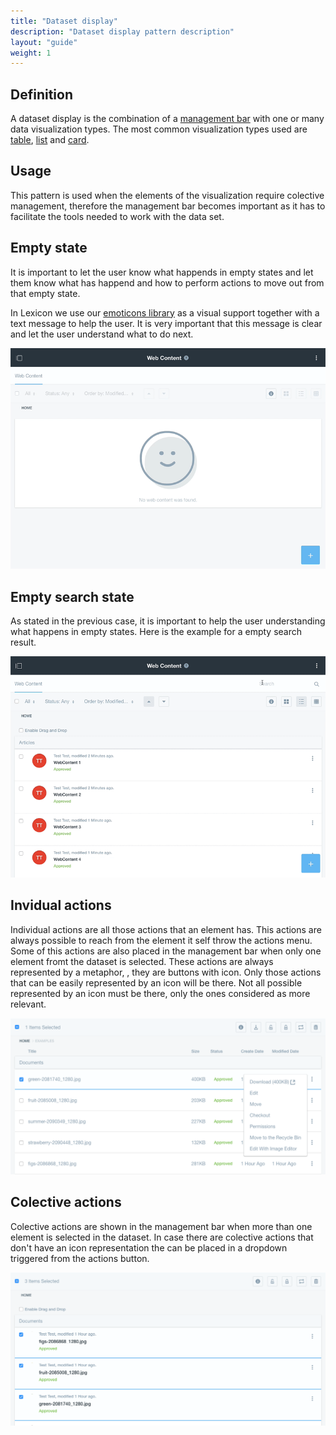 ```yaml
---
title: "Dataset display"
description: "Dataset display pattern description"
layout: "guide"
weight: 1
---
```


## Definition
A dataset display is the combination of a [management bar](./management_bar.html) with one or many data visualization types. The most common visualization types used are [table](./table.html), [list](./list.html) and [card](./card.html).

## Usage
This pattern is used when the elements of the visualization require colective management, therefore the management bar becomes important as it has to facilitate the tools needed to work with the data set.

## Empty state

It is important to let the user know what happends in empty states and let them know what has happend and how to perform actions to move out from that empty state.

In Lexicon we use our [emoticons library](https://github.com/marcoscv-work/liferay-emoticons) as a visual support together with a text message to help the user. It is very important that this message is clear and let the user understand what to do next.

![animations showing how initial empty state works](../../../images/datasetDisplayEmptyExample.gif)

## Empty search state

As stated in the previous case, it is important to help the user understanding what happens in empty states. Here is the example for a empty search result.

![animations showing how an empty search works](../../../images/datasetDisplayEmptySearch.gif)

## Invidual actions

Individual actions are all those actions that an element has. This actions are always possible to reach from the element it self throw the actions menu. Some of this actions are also placed in the management bar when only one element fromt the dataset is selected. These actions are always represented by a metaphor, , they are buttons with icon. Only those actions that can be easily represented by an icon will be there. Not all possible represented by an icon must be there, only the ones considered as more relevant.

![individual actions displayed both in management bar and from actions menu](../../../images/datasetDisplayIndividualActions.png)

## Colective actions

Colective actions are shown in the management bar when more than one element is selected in the dataset. In case there are  colective actions that don't have an icon representation the can be placed in a dropdown triggered from the actions button.

![colective actions displayed both in management bar and from actions menu](../../../images/datasetDisplayColectiveActions.png)

